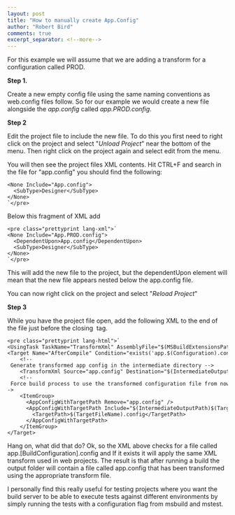 ```yaml
--- 
layout: post
title: "How to manually create App.Config"
author: "Robert Bird"
comments: true
excerpt_separator: <!--more-->
---
```


For this example we will assume that we are adding a transform for a configuration called PROD. 

**Step 1.**

Create a new empty config file using the same naming conventions as web.config files follow. So for our example we would create a new file alongside the _app.config_ called _app.PROD.config_.

**Step 2**

Edit the project file to include the new file. To do this you first need to right click on the project and select &quot;_Unload Project_&quot; near the bottom of the menu. Then right click on the project again and select edit from the menu.

You will then see the project files XML contents. Hit CTRL+F and search in the file for &quot;app.config&quot; you should find the following:
<!--more-->
    <None Include="App.config">
      <SubType>Designer</SubType>
    </None>
    `</pre>

Below this fragment of XML add 

    <pre class="prettyprint lang-xml">`
    <None Include="App.PROD.config">
      <DependentUpon>App.config</DependentUpon>
      <SubType>Designer</SubType>
    </None>
    `</pre>

This will add the new file to the project, but the dependentUpon element will mean that the new file appears nested below the app.config file.

You can now right click on the project and select "_Reload Project_"

**Step 3**

While you have the project file open, add the following XML to the end of the file just before the closing </Project> tag.

    <pre class="prettyprint lang-html">`
    <UsingTask TaskName="TransformXml" AssemblyFile="$(MSBuildExtensionsPath)\Microsoft\VisualStudio\v10.0\Web\Microsoft.Web.Publishing.Tasks.dll" />
    <Target Name="AfterCompile" Condition="exists('app.$(Configuration).config')">
        <!-- Generate transformed app config in the intermediate directory -->
        <TransformXml Source="app.config" Destination="$(IntermediateOutputPath)$(TargetFileName).config" Transform="app.$(Configuration).config" />
        <!-- Force build process to use the transformed configuration file from now on. -->
        <ItemGroup>
          <AppConfigWithTargetPath Remove="app.config" />
          <AppConfigWithTargetPath Include="$(IntermediateOutputPath)$(TargetFileName).config">
            <TargetPath>$(TargetFileName).config</TargetPath>
          </AppConfigWithTargetPath>
        </ItemGroup>
    </Target>

Hang on, what did that do? Ok, so the XML above checks for a file called app.[BuildConfiguration].config and If it exists it will apply the same XML transform used in web projects. The result is that after running a build the output folder will contain a file called app.config that has been transformed using the appropriate transform file. 

I personally find this really useful for testing projects where you want the build server to be able to execute tests against different environments by simply running the tests with a configuration flag from msbuild and mstest. 